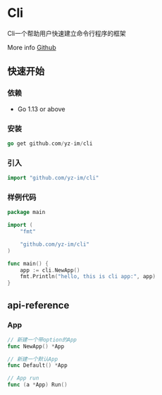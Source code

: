 # Cli

Cli一个帮助用户快速建立命令行程序的框架

More info [Github](https://github.com/yz-im/cli)

## 快速开始
### 依赖
- Go 1.13 or above
### 安装
```go
go get github.com/yz-im/cli
```
### 引入
```go
import "github.com/yz-im/cli"
```
### 样例代码
```go
package main

import (
	"fmt"

	"github.com/yz-im/cli"
)

func main() {
	app := cli.NewApp()
	fmt.Println("hello, this is cli app:", app)
}
```
## api-reference
### App
```go
// 新建一个带option的App
func NewApp() *App
```
```go
// 新建一个默认App
func Default() *App
```
```go
// App run
func (a *App) Run()
```
